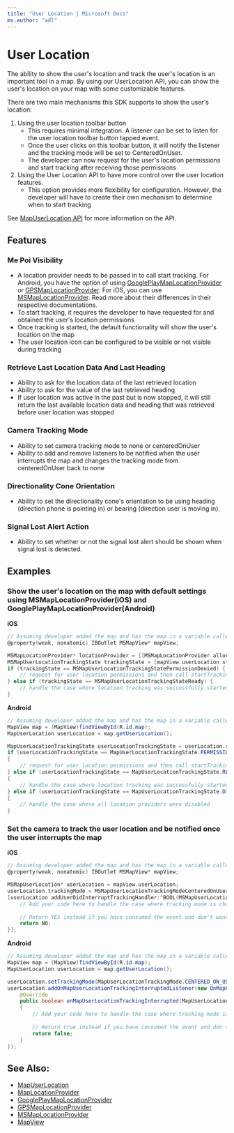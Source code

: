 ```yaml
---
title: "User Location | Microsoft Docs"
ms.author: "adl"
---
```


# User Location

The ability to show the user's location and track the user's location is an important tool in a map. By using our UserLocation API, you can show the user's location on your map with some customizable features. 

There are two main mechanisms this SDK supports to show the user's location:

1. Using the user location toolbar button
    * This requires minimal integration. A listener can be set to listen for the user location toolbar button tapped event. 
    * Once the user clicks on this toolbar button, it will notify the listener and the tracking mode will be set to CenteredOnUser. 
    * The developer can now request for the user's location permissions and start tracking after receiving those permissions 
2. Using the User Location API to have more control over the user location features. 
    * This option provides more flexibility for configuration. However, the developer will have to create their own mechanism to determine when to start tracking

See [MapUserLocation API](../map-control-api/mapuserlocation-class.md) for more information on the API.

## Features

### Me Poi Visibility
* A location provider needs to be passed in to call start tracking. For Android, you have the option of using [GooglePlayMapLocationProvider](../map-control-api/android/googleplaymaplocationprovider-class.md) or [GPSMapLocationProvider](../map-control-api/android/gpsmaplocationprovider-class.md). For iOS, you can use [MSMapLocationProvider](../map-control-api/ios/msmaplocationprovider-class.md). Read more about their differences in their respective documentations. 
* To start tracking, it requires the developer to have requested for and obtained the user's location permissions
* Once tracking is started, the default functionality will show the user's location on the map
* The user location icon can be configured to be visible or not visible during tracking

### Retrieve Last Location Data And Last Heading
* Ability to ask for the location data of the last retrieved location
* Ability to ask for the value of the last retrieved heading
* If user location was active in the past but is now stopped, it will still return the last available location data and heading that was retrieved before user location was stopped


### Camera Tracking Mode

* Ability to set camera tracking mode to none or centeredOnUser
* Ability to add and remove listeners to be notified when the user interrupts the map and changes the tracking mode from centeredOnUser back to none

### Directionality Cone Orientation
* Ability to set the directionality cone's orientation to be using heading (direction phone is pointing in) or bearing (direction user is moving in). 

### Signal Lost Alert Action
* Ability to set whether or not the signal lost alert should be shown when signal lost is detected. 

## Examples

### Show the user's location on the map with default settings using MSMapLocationProvider(iOS) and GooglePlayMapLocationProvider(Android)

**iOS**

```objectivec
// Assuming developer added the map and has the map in a variable called mapView like below
@property(weak, nonatomic) IBOutlet MSMapView* mapView;

MSMapLocationProvider* locationProvider = [[MSMapLocationProvider alloc] init]
MSMapUserLocationTrackingState trackingState = [mapView.userLocation startTrackingWithLocationProvider:locationProvider]
if (trackingState == MSMapUserLocationTrackingStatePermissionDenied) {
	// request for user location permissions and then call startTracking again
} else if (trackingState == MSMapUserLocationTrackingStateReady) {
	// handle the case where location tracking was successfully started
}
```

**Android**

```java
// Assuming developer added the map and has the map in a variable called map like below
MapView map = (MapView)findViewById(R.id.map);
MapUserLocation userLocation = map.getUserLocation();

MapUserLocationTrackingState userLocationTrackingState = userLocation.startTracking(new GooglePlayMapLocationProvider.Builder(getApplicationContext()).build());
if (userLocationTrackingState == MapUserLocationTrackingState.PERMISSION_DENIED) 
{
    // request for user location permissions and then call startTracking again
} else if (userLocationTrackingState == MapUserLocationTrackingState.READY)
{
    // handle the case where location tracking was successfully started
} else if (userLocationTrackingState == MapUserLocationTrackingState.DISABLED)
{
	// handle the case where all location providers were disabled
}
```

### Set the camera to track the user location and be notified once the user interrupts the map

**iOS**

```objectivec
// Assuming developer added the map and has the map in a variable called mapView like below
@property(weak, nonatomic) IBOutlet MSMapView* mapView;

MSMapUserLocation* userLocation = mapView.userLocation;
userLocation.trackingMode = MSMapUserLocationTrackingModeCenteredOnUser;
[userLocation addUserDidInterruptTrackingHandler:^BOOL(MSMapUserLocationTrackingInterruptedEventArgs* e){
	// Add your code here to handle the case where tracking mode is changed back to MSMapUserLocationTrackingModeNone
	
	// Return YES instead if you have consumed the event and don't want other handlers to be notified
	return NO;
}];
```

**Android**

```java
// Assuming developer added the map and has the map in a variable called map like below
MapView map = (MapView)findViewById(R.id.map);
MapUserLocation userLocation = map.getUserLocation();

userLocation.setTrackingMode(MapUserLocationTrackingMode.CENTERED_ON_USER);
userLocation.addOnMapUserLocationTrackingInterruptedListener(new OnMapUserLocationTrackingInterruptedListener() {
    @Override
    public boolean onMapUserLocationTrackingInterrupted(MapUserLocationTrackingInterruptedEventArgs e)
    {
        // Add your code here to handle the case where tracking mode is changed back to MapUserLocationTrackingMode.NONE
        
        // Return true instead if you have consumed the event and don't want other listeners to be notified
        return false;
    }
});
```



## See Also:

* [MapUserLocation](../map-control-api/mapuserlocation-class.md)
* [MapLocationProvider](../map-control-api/android/maplocationprovider-class.md)
* [GooglePlayMapLocationProvider](../map-control-api/android/googleplaymaplocationprovider-class.md)
* [GPSMapLocationProvider](../map-control-api/android/gpsmaplocationprovider-class.md)
* [MSMapLocationProvider](../map-control-api/ios/msmaplocationprovider-class.md)
* [MapView](../map-control-api/mapview-class.md)

